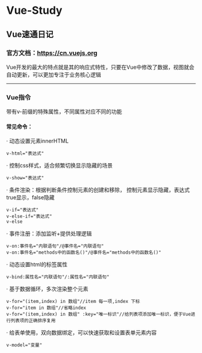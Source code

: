 # Vue-Study
## Vue速通日记
### 官方文档：https://cn.vuejs.org
Vue开发的最大的特点就是其的响应式特性，只要在Vue中修改了数据，视图就会自动更新，可以更加专注于业务核心逻辑<br>
***
### Vue指令
带有v-前缀的特殊属性，不同属性对应不同的功能<br>
#### 常见命令：<br>
&middot; 动态设置元素innerHTML
```
v-html="表达式"
```
&middot; 控制css样式，适合频繁切换显示隐藏的场景
```
v-show="表达式"
```
&middot; 条件渲染：根据判断条件控制元素的创建和移除， 控制元素显示隐藏，表达式true显示，false隐藏
```
v-if="表达式"
v-else-if="表达式"
v-else
```
&middot; 事件注册：添加监听+提供处理逻辑
```
v-on:事件名="内联语句"/@事件名="内联语句"
v-on:事件名="methods中的函数名()"/@事件名="methods中的函数名()"
```
&middot; 动态设置html的标签属性
```
v-bind:属性名="内联语句"/:属性名="内联语句"
```
&middot; 基于数据循环，多次渲染整个元素
```
v-for="(item,index) in 数组"//item 每一项,index 下标
v-for="item in 数组"//省略index
v-for="(item,index) in 数组" :key="唯一标识"//给列表项添加唯一标识，便于Vue进行列表项的正确排序复用
```
&middot; 给表单使用，双向数据绑定，可以快速获取和设置表单元素内容
```
v-model="变量"
```

